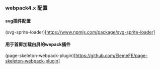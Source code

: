 ### webpack4.x 配置

#### svg插件配置
(svg-sprite-loader)[https://www.npmjs.com/package/svg-sprite-loader]

#### 用于首屏加载白屏的wepack插件

(page-skeleton-webpack-plugin)[https://github.com/ElemeFE/page-skeleton-webpack-plugin]